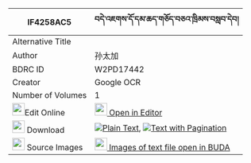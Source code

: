 |IF4258AC5|བདེ་འཇགས་དོ་དམ་ཆད་གཅོད་བཅའ་ཁྲིམས་བསླབ་དེབ། 
| --- | --- 
|Alternative Title |
|Author| 孙太加
|BDRC ID | W2PD17442
|Creator | Google OCR
|Number of Volumes| 1
|<img width="25" src="https://img.icons8.com/color/25/000000/edit-property.png">Edit Online| [<img width="25" src="https://avatars.githubusercontent.com/u/45091458?s=200&v=4"> Open in Editor](http://editor.openpecha.org/IF4258AC5)
|<img width="25" src="https://img.icons8.com/fluent/48/000000/download-2.png"/>  Download | [![](https://img.icons8.com/color/20/000000/txt.png)Plain Text](https://github.com/Openpecha/IF4258AC5/releases/download/v2/dejak_dodam_che_cho_chatrim_la_plain_IF4258AC5.zip), [![](https://img.icons8.com/color/20/000000/txt.png)Text with Pagination](https://github.com/Openpecha/IF4258AC5/releases/download/v2/dejak_dodam_che_cho_chatrim_la_pages_IF4258AC5.zip)
|<img width="25" src="https://img.icons8.com/plasticine/100/000000/pictures-folder.png"/>  Source Images | [<img width="25" src="https://library.bdrc.io/icons/BUDA-small.svg"> Images of text file open in BUDA](https://library.bdrc.io/show/bdr:W2PD17442)